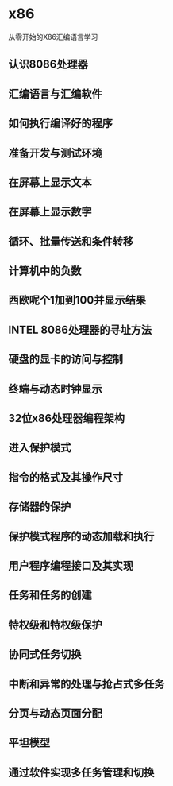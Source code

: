 # x86
从零开始的X86汇编语言学习

## 认识8086处理器

## 汇编语言与汇编软件

## 如何执行编译好的程序

## 准备开发与测试环境

## 在屏幕上显示文本

## 在屏幕上显示数字

## 循环、批量传送和条件转移

## 计算机中的负数

## 西欧呢个1加到100并显示结果

## INTEL 8086处理器的寻址方法

## 硬盘的显卡的访问与控制

## 终端与动态时钟显示

## 32位x86处理器编程架构

## 进入保护模式

## 指令的格式及其操作尺寸

## 存储器的保护

## 保护模式程序的动态加载和执行

## 用户程序编程接口及其实现

## 任务和任务的创建

## 特权级和特权级保护

## 协同式任务切换

## 中断和异常的处理与抢占式多任务

## 分页与动态页面分配

## 平坦模型

## 通过软件实现多任务管理和切换

